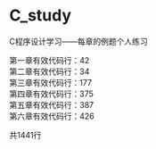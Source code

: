 # C_study
C程序设计学习——每章的例题个人练习








第一章有效代码行：42       
第二章有效代码行：34       
第三章有效代码行：177        
第四章有效代码行：375        
第五章有效代码行：387       
第六章有效代码行：426





共1441行
